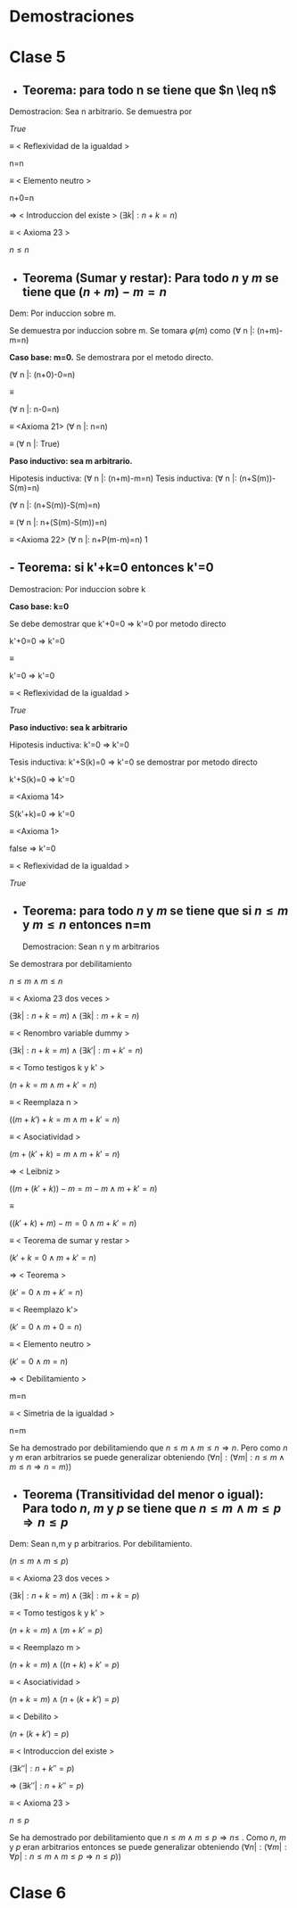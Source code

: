 # Demostraciones

# Clase 5
- ## **Teorema:  para todo n se tiene que \$n \leq n$** <a name="Teorema5.1"></a>

Demostracion: Sea n arbitrario.
Se demuestra por 

   $True$
   
$\equiv$ < Reflexividad de la igualdad >
  
  n=n
  
$\equiv$ < Elemento neutro >
   
  n+0=n 
  
$\Rightarrow$ < Introduccion del existe >
  ($\exists k|: n+k=n)$
  
$\equiv$  < Axioma 23 >

  $n\leq n$

- ## **Teorema (Sumar y restar):  Para todo $n$ y $m$ se tiene que $(n+m)-m=n$**

Dem: Por induccion sobre m.

Se demuestra por induccion sobre m. Se tomara $\varphi(m)$ como ($\forall$ n |: (n+m)-m=n)

**Caso base: m=0.**
Se demostrara por el metodo directo.

($\forall$ n |: (n+0)-0=n)

$\equiv$ <Elemento neutro de la suma>
  
  ($\forall$ n |: n-0=n)
  
$\equiv$ <Axioma 21>
  ($\forall$ n |: n=n)
  
$\equiv$ <Reflexivilidad de la igualdad>
  ($\forall$ n |: True)
  
 **Paso inductivo: sea m arbitrario.**
   
   Hipotesis inductiva: ($\forall$ n |: (n+m)-m=n)
   Tesis inductiva: ($\forall$ n |: (n+S(m))-S(m)=n)
   
   ($\forall$ n |: (n+S(m))-S(m)=n)

   $\equiv$ <Asociatividad de la suma>
   ($\forall$ n |: n+(S(m)-S(m))=n)
   
   $\equiv$ <Axioma 22>
   ($\forall$ n |: n+P(m-m)=n)
      1
   
   ## - **Teorema: si k'+k=0 entonces k'=0**
   
   Demostracion: Por induccion sobre k
   
   **Caso base: k=0**
   
Se debe demostrar que k'+0=0 $\Rightarrow$ k'=0 por metodo directo

   
   k'+0=0 $\Rightarrow$ k'=0
   
   $\equiv$ <Elemento neutro>
   
   k'=0 $\Rightarrow$ k'=0
   
   $\equiv$ < Reflexividad de la igualdad >
   
   $True$  
   
   **Paso inductivo: sea k arbitrario**
   
Hipotesis inductiva:  k'=0 $\Rightarrow$ k'=0
   
Tesis inductiva: k'+S(k)=0 $\Rightarrow$ k'=0 se demostrar por metodo directo 
   

k'+S(k)=0 $\Rightarrow$ k'=0
   
$\equiv$ <Axioma 14>   
   
   S(k'+k)=0 $\Rightarrow$ k'=0
   
$\equiv$  <Axioma 1>
   
   false $\Rightarrow$ k'=0 
   
$\equiv$ < Reflexividad de la igualdad >
   
   $True$ 
   
- ## **Teorema:  para todo $n$ y $m$ se tiene que si $n\leq m$  y $m \leq n$ entonces n=m** 

  Demostracion: Sean n y m arbitrarios

Se demostrara por debilitamiento
   
   $n\leq m  \land m \leq n$
   
$\equiv$ < Axioma 23 dos veces >
   
   $(\exists k|:n+k= m)\wedge (\exists k|:m+k= n)$

 $\equiv$  < Renombro variable dummy >
    
   $(\exists k|:n+k= m)\wedge (\exists k'|:m+k'= n)$
   
 $\equiv$ < Tomo testigos k y k' >
   
   $(n+k= m \wedge m+k'= n)$

$\equiv$ < Reemplaza n >
   
   $((m+k')+k= m \wedge m+k'= n)$
   
$\equiv$  < Asociatividad >
   
   $(m+(k'+k)= m \wedge m+k'= n)$
   
$\Rightarrow$ < Leibniz >
   
   $((m+(k'+k))-m= m-m \wedge m+k'= n)$

$\equiv$ <Conmutatividad y m-m=0>
   
   $((k'+k)+m)-m= 0 \wedge m+k'= n)$

$\equiv$ < Teorema de sumar y restar >
   
   $(k'+k= 0\wedge m+k'= n)$
   
$\Rightarrow$ < Teorema >
   
   $(k'= 0 \wedge m+k'= n)$
   
$\equiv$ < Reemplazo k'>
      
   $(k'= 0 \wedge m+0= n)$
                    
$\equiv$ < Elemento neutro >
   
   $(k'=0 \wedge m=n)$
   
$\Rightarrow$ < Debilitamiento >
     
   m=n
   
 $\equiv$ < Simetria de la igualdad  >
     
   n=m

Se ha demostrado por debilitamiendo que $n\leq m\wedge m\leq n\Rightarrow n$. Pero como $n$ y $m$ eran arbitrarios se puede generalizar obteniendo
$(\forall n|:(\forall m|:n\leq m\wedge m\leq n\Rightarrow n=m))$
   
- ## **Teorema (Transitividad del menor o igual): Para todo $n$, $m$ y $p$ se tiene que $n\leq m\wedge m\leq p\Rightarrow n\leq p$**

Dem: Sean n,m y p arbitrarios. Por debilitamiento.
   
   $(n \leq m \wedge m \leq p)$ 
   
$\equiv$ < Axioma 23 dos veces >
   
   $(\exists k|:n+k= m) \wedge (\exists k|:m+k= p)$
   
$\equiv$ < Tomo testigos k y k' >
    
  $( n+k= m) \wedge (m+k'= p)$

$\equiv$  < Reemplazo m >
   
  $(n+k= m) \wedge ((n+k)+k'= p)$
   
$\equiv$  < Asociatividad >
    
   $(n+k= m) \wedge (n+(k+k') = p)$
   
$\equiv$  < Debilito >
   
   $(n+(k+k') = p)$

 $\equiv$ < Introduccion del existe > 
    
   $(\exists k''|:n+k''=p)$
   
 $\Rightarrow$ $(\exists k''|:n+k''=p)$
   
   $\equiv$ < Axioma 23 >
   
   $n\leq p$
   
   Se ha demostrado por debilitamiento que $n\leq m\wedge m\leq p\Rightarrow n\leq$ . Como $n$, $m$ y $p$ eran arbitrarios entonces se puede generalizar obteniendo $(\forall n|:(\forall m|: \forall p|: n\leq m \wedge m\leq p\Rightarrow n\leq p))$
   
   # Clase 6
   
   


   
   
